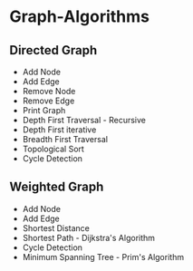# Graph-Algorithms
## Directed Graph
* Add Node
* Add Edge
* Remove Node
* Remove Edge
* Print Graph
* Depth First Traversal - Recursive
* Depth First iterative
* Breadth First Traversal
* Topological Sort
* Cycle Detection

## Weighted Graph
* Add Node
* Add Edge
* Shortest Distance
* Shortest Path - Dijkstra's Algorithm
* Cycle Detection
* Minimum Spanning Tree - Prim's Algorithm
